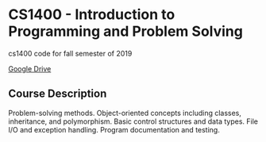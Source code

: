 # CS1400 - Introduction to Programming and Problem Solving

cs1400 code for fall semester of 2019

[Google Drive](https://drive.google.com/drive/folders/16KoEsH1lXpZ8MSM-hh4ALVTQbIyDF-Iv?usp=sharing)

## Course Description

Problem-solving methods. Object-oriented concepts including classes, inheritance, and polymorphism.
Basic control structures and data types. File I/O and exception handling. Program documentation and
testing.
